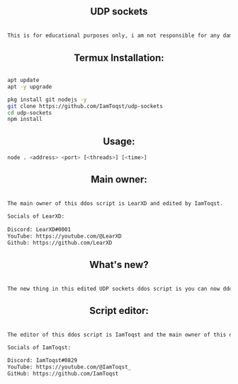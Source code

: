 <div align="center">
    <h2><p>UDP sockets</p></h1>
</div>

```bash

This is for educational purposes only, i am not responsible for any damage you cause, use it at your own risk!

```

<div align="center">
    <h2> <b>Termux Installation:</b> </h1>
</div>

```bash

apt update
apt -y upgrade 

pkg install git nodejs -y
git clone https://github.com/IamToqst/udp-sockets
cd udp-sockets
npm install

```

<div align="center">
    <h2> <b>Usage:</b> </h1>
</div>

```bash
node . <address> <port> [<threads>] [<time>]
```

<div align="center">
    <h2><p>Main owner:</p></h1>
</div>

```bash

The main owner of this ddos script is LearXD and edited by IamToqst.

Socials of LearXD:
 
Discord: LearXD#0001
YouTube: https://youtube.com/@LearXD
Github: https://github.com/LearXD
```

<div align="center">
    <h2><p>What's new?</p></h1>
</div>

```bash

The new thing in this edited UDP sockets ddos script is you can now ddos servers for days without timeouts.
```
<div align="center">
    <h2><p>Script editor:</p></h1>
</div>

```bash

The editor of this ddos script is IamToqst and the main owner of this ddos script is LearXD.

Socials of IamToqst:

Discord: IamToqst#0829
YouTube: https://youtube.com/@IamToqst_
GitHub: https://github.com/IamToqst
```
